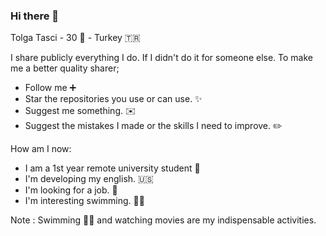 ### Hi there 👋
Tolga Tasci - 30 :crab: - Turkey :tr:

I share publicly everything I do. If I didn't do it for someone else. To make me a better quality sharer;
- Follow me :heavy_plus_sign:
- Star the repositories you use or can use. ✨
- Suggest me something. :envelope:
- Suggest the mistakes I made or the skills I need to improve. :pencil2:

How am I now:
- I am a 1st year remote university student 🎒
- I'm developing my english. :us:
- I'm looking for a job. 🔎
- I'm interesting swimming. :swimming_man:


Note : Swimming :swimming_man: and watching movies are my indispensable activities. 
<!--
**tolgatasci/tolgatasci** is a ✨ _special_ ✨ repository because its `README.md` (this file) appears on your GitHub profile.

Here are some ideas to get you started:

- 🔭 I’m currently working on ...
- 🌱 I’m currently learning ...
- 👯 I’m looking to collaborate on ...
- 🤔 I’m looking for help with ...
- 💬 Ask me about ...
- 📫 How to reach me: ...
- 😄 Pronouns: ...
- ⚡ Fun fact: ...
-->
